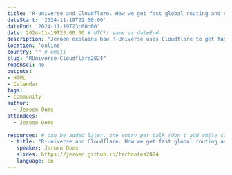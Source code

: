 ```yaml
---
title: 'R-universe and Cloudflare. How we get fast global routing and caching'
dateStart: '2024-11-19T22:00:00'
dateEnd: '2024-11-19T23:00:00'
date: 2024-11-19T23:00:00 # UTC!! same as dateEnd
description: "Jeroen explains how R-Universe uses Cloudflare to get fast global routing and caching."
location: 'online'
country: "" # emoji
slug: "RUniverse-Cloudflare2024"
ropensci: no
outputs: 
- HTML
- Calendar 
tags: 
- community
author:
  - Jeroen Ooms
attendees:
  - Jeroen Ooms
  
resources: # can be added later, one entry per talk (don't add while still empty, add once there are resources)
 - title: "R-universe and Cloudflare. How we get fast global routing and caching"
   speaker: Jeroen Ooms
   slides: https://jeroen.github.io/technotes2024
   language: en
---
```


